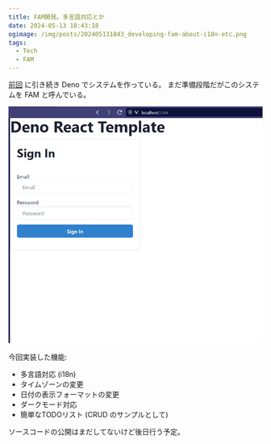 ```yaml
---
title: FAM開発。多言語対応とか
date: 2024-05-13 18:43:18
ogimage: /img/posts/202405131843_developing-fam-about-i18n-etc.png
tags:
  - Tech
  - FAM
---
```


[前回](/posts/202405102219_start-to-make-a-system-by-deno) に引き続き Deno でシステムを作っている。
まだ準備段階だがこのシステムを FAM と呼んでいる。

![TODO](/img/posts/202405131843/todo.gif)

今回実装した機能:

* 多言語対応 (i18n)
* タイムゾーンの変更
* 日付の表示フォーマットの変更
* ダークモード対応
* 簡単なTODOリスト (CRUD のサンプルとして)

ソースコードの公開はまだしてないけど後日行う予定。
